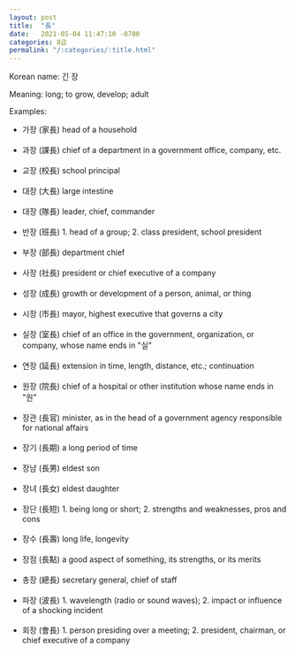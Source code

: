 ```yaml
---
layout: post
title:  "長"
date:   2021-05-04 11:47:10 -0700
categories: 8급
permalink: "/:categories/:title.html"
---
```


Korean name: 긴 장

Meaning: long; to grow, develop; adult

Examples:
* 가장 (家長) head of a household <br><br>
* 과장 (課長) chief of a department in a government office, company, etc. <br><br>
* 교장 (校長) school principal <br><br>
* 대장 (大長) large intestine <br><br>
* 대장 (隊長) leader, chief, commander <br><br>
* 반장 (班長) 1. head of a group; 2. class president, school president <br><br>
* 부장 (部長) department chief <br><br>
* 사장 (社長) president or chief executive of a company <br><br>
* 성장 (成長) growth or development of a person, animal, or thing <br><br>
* 시장 (市長) mayor, highest executive that governs a city <br><br>
* 실장 (室長) chief of an office in the government, organization, or company, whose name ends in "실" <br><br>
* 연장 (延長) extension in time, length, distance, etc.; continuation <br><br>
* 원장 (院長) chief of a hospital or other institution whose name ends in "원" <br><br>
* 장관 (長官) minister, as in the head of a government agency responsible for national affairs <br><br>
* 장기 (長期) a long period of time <br><br>
* 장남 (長男) eldest son <br><br>
* 장녀 (長女) eldest daughter <br><br>
* 장단 (長短) 1. being long or short; 2. strengths and weaknesses, pros and cons <br><br>
* 장수 (長壽) long life, longevity <br><br>
* 장점 (長點) a good aspect of something, its strengths, or its merits <br><br>
* 총장 (總長) secretary general, chief of staff <br><br>
* 파장 (波長) 1. wavelength (radio or sound waves); 2. impact or influence of a shocking incident <br><br>
* 회장 (會長) 1. person presiding over a meeting; 2. president, chairman, or chief executive of a company <br><br>
